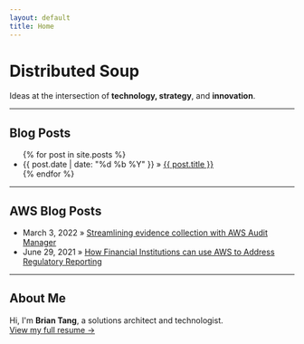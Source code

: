 ```yaml
---
layout: default
title: Home
---
```


# Distributed Soup

Ideas at the intersection of **technology, strategy**, and **innovation**.

---

## Blog Posts
<ul>
  {% for post in site.posts %}
    <li>
      <span>{{ post.date | date: "%d %b %Y" }}</span> »
      <a href="{{ post.url | relative_url }}">{{ post.title }}</a>
    </li>
  {% endfor %}
</ul>

---

## AWS Blog Posts
<ul>
  <li>
    <span>March 3, 2022</span> »
    <a href="https://aws.amazon.com/blogs/security/streamlining-evidence-collection-with-aws-audit-manager/">Streamlining evidence collection with AWS Audit Manager</a>
  </li>
  <li>
    <span>June 29, 2021</span> »
    <a href="https://aws.amazon.com/blogs/architecture/how-banks-can-use-aws-to-meet-compliance/">How Financial Institutions can use AWS to Address Regulatory Reporting</a>
  </li>
</ul>

---

## About Me
Hi, I'm **Brian Tang**, a solutions architect and technologist.  
[View my full resume →](/resume/)
